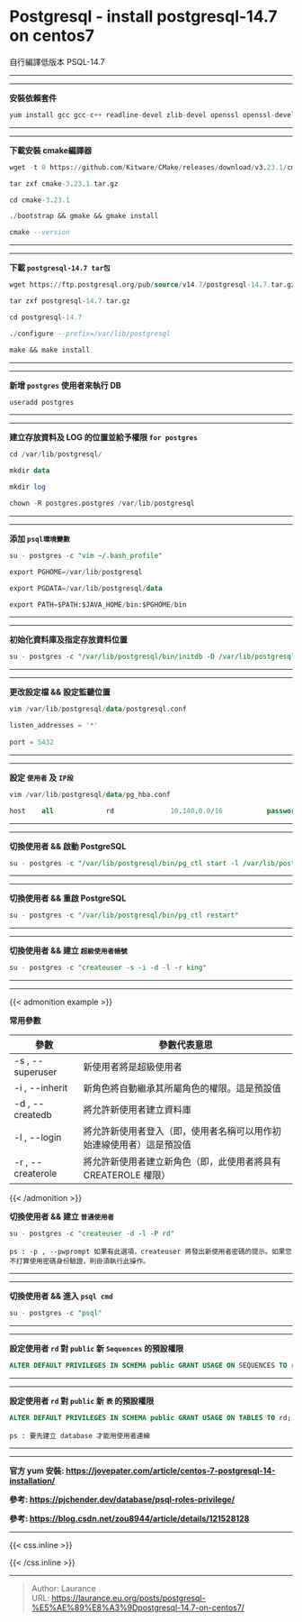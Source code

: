 # Postgresql - install postgresql-14.7 on centos7


<!--more-->
自行編譯低版本 PSQL-14.7

***
***

**安裝依賴套件**

```sql
yum install gcc gcc-c++ readline-devel zlib-devel openssl openssl-devel

```

***
***

**下載安裝 cmake編譯器**

```sql
wget -t 0 https://github.com/Kitware/CMake/releases/download/v3.23.1/cmake-3.23.1.tar.gz

tar zxf cmake-3.23.1.tar.gz

cd cmake-3.23.1

./bootstrap && gmake && gmake install

cmake --version

```  

***
***

**下載 `postgresql-14.7 tar包`**

```sql
wget https://ftp.postgresql.org/pub/source/v14.7/postgresql-14.7.tar.gz --no-check-certificate

tar zxf postgresql-14.7.tar.gz

cd postgresql-14.7

./configure --prefix=/var/lib/postgresql

make && make install

``` 

***
***

**新增 `postgres` 使用者來執行 DB**

```sql
useradd postgres

```

***
***

**建立存放資料及 LOG 的位置並給予權限 `for postgres`**

```sql
cd /var/lib/postgresql/

mkdir data

mkdir log

chown -R postgres.postgres /var/lib/postgresql

``` 

***
***
   
**添加 `psql環境變數`**

```sql
su - postgres -c "vim ~/.bash_profile"

```
```sql
export PGHOME=/var/lib/postgresql

export PGDATA=/var/lib/postgresql/data

export PATH=$PATH:$JAVA_HOME/bin:$PGHOME/bin

```

***
***

**初始化資料庫及指定存放資料位置**

```sql
su - postgres -c "/var/lib/postgresql/bin/initdb -D /var/lib/postgresql/data/"

```

***
***

**更改設定檔 && 設定監聽位置**

```sql
vim /var/lib/postgresql/data/postgresql.conf

```

```sql
listen_addresses = '*' 
	
port = 5432 

```

***
***

**設定 `使用者` 及 `IP段`**

```sql
vim /var/lib/postgresql/data/pg_hba.conf

```
```sql
host    all             rd              10.140.0.0/16           password

```

***
***

**切換使用者 && 啟動 PostgreSQL**

```sql
su - postgres -c "/var/lib/postgresql/bin/pg_ctl start -l /var/lib/postgresql/log/pg_server.log"

```

***
***

**切換使用者 && 重啟 PostgreSQL**

```sql
su - postgres -c "/var/lib/postgresql/bin/pg_ctl restart"

```

***
***

**切換使用者 && 建立 `超級使用者帳號`**

```sql
su - postgres -c "createuser -s -i -d -l -r king"

```

***
***

{{< admonition example >}}

**常用參數**

| 參數 | 參數代表意思 |
| --- | --- |
| -s , --superuser | 新使用者將是超級使用者 |
| -i , --inherit | 新角色將自動繼承其所屬角色的權限。這是預設值 |
| -d , --createdb | 將允許新使用者建立資料庫 |
| -l , --login | 將允許新使用者登入（即，使用者名稱可以用作初始連線使用者）這是預設值 | 
| -r , --createrole | 將允許新使用者建立新角色（即，此使用者將具有 CREATEROLE 權限） |

{{< /admonition >}}

    
**切換使用者 && 建立 `普通使用者`**

```sql
su - postgres -c "createuser -d -l -P rd"

```

`ps : -p , --pwprompt 如果有此選項，createuser 將發出新使用者密碼的提示。如果您不打算使用密碼身份驗證，則毌須執行此操作。`

***
***
    
**切換使用者 && 進入 `psql cmd`**

```sql
su - postgres -c "psql"

```

***
***

**設定使用者 `rd` 對 `public` 新 `Sequences` 的預設權限**

```sql
ALTER DEFAULT PRIVILEGES IN SCHEMA public GRANT USAGE ON SEQUENCES TO rd;
```

***
***

**設定使用者 `rd` 對 `public` 新 `表` 的預設權限**

```sql
ALTER DEFAULT PRIVILEGES IN SCHEMA public GRANT USAGE ON TABLES TO rd;
```

`ps : 要先建立 database 才能用使用者連線`

***
***

**官方 yum 安裝: https://jovepater.com/article/centos-7-postgresql-14-installation/**

**參考: https://pjchender.dev/database/psql-roles-privilege/**

**參考: https://blog.csdn.net/zou8944/article/details/121528128**




***

{{< css.inline >}}
<style>
.emojify {
	font-family: Apple Color Emoji, Segoe UI Emoji, NotoColorEmoji, Segoe UI Symbol, Android Emoji, EmojiSymbols;
	font-size: 2rem;
	vertical-align: middle;
}
@media screen and (max-width:650px) {
  .nowrap {
    display: block;
    margin: 25px 0;
  }
}
</style>
{{< /css.inline >}}


---

> Author: Laurance  
> URL: https://laurance.eu.org/posts/postgresql-%E5%AE%89%E8%A3%9Dpostgresql-14.7-on-centos7/  

